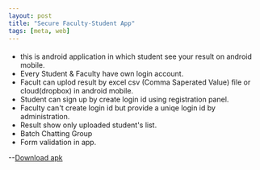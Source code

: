```yaml
---
layout: post
title: "Secure Faculty-Student App"
tags: [meta, web]
---
```


####
- this is android application in which student see your result on android mobile.
- Every Student & Faculty have own login account.
- Facult can uplod result by excel csv (Comma Saperated Value) file or cloud(dropbox) in android mobile.
- Student can sign up by create login id using registration panel.
- Faculty can't create login id but provide a uniqe login id by administration.
- Result show only uploaded student's list.
- Batch Chatting Group
- Form validation in app.

--[Download apk](https://www.dropbox.com/s/phpgnzdm46nnui0/com.share.sharaz.share.apk?dl=0)